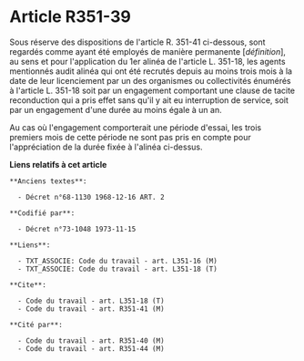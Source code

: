 # Article R351-39

Sous réserve des dispositions de l'article R. 351-41 ci-dessous, sont regardés comme ayant été employés de manière permanente
[*définition*], au sens et pour l'application du 1er alinéa de l'article L. 351-18, les agents mentionnés audit alinéa qui
ont été recrutés depuis au moins trois mois à la date de leur licenciement par un des organismes ou collectivités énumérés à
l'article L. 351-18 soit par un engagement comportant une clause de tacite reconduction qui a pris effet sans qu'il y ait eu
interruption de service, soit par un engagement d'une durée au moins égale à un an.

Au cas où l'engagement comporterait une période d'essai, les trois premiers mois de cette période ne sont pas pris en compte
pour l'appréciation de la durée fixée à l'alinéa ci-dessus.

**Liens relatifs à cet article**

	**Anciens textes**:

	  - Décret n°68-1130 1968-12-16 ART. 2

	**Codifié par**:

	  - Décret n°73-1048 1973-11-15

	**Liens**:

	  - TXT_ASSOCIE: Code du travail - art. L351-16 (M)
	  - TXT_ASSOCIE: Code du travail - art. L351-18 (T)

	**Cite**:

	  - Code du travail - art. L351-18 (T)
	  - Code du travail - art. R351-41 (M)

	**Cité par**:

	  - Code du travail - art. R351-40 (M)
	  - Code du travail - art. R351-44 (M)
